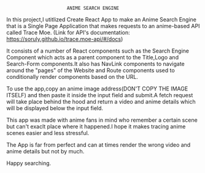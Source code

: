                           ANIME SEARCH ENGINE
In this project,I utitlized Create React App to make an Anime
Search Engine that is a Single Page Application that makes requests to an anime-based API called Trace Moe.
(Link for API's documentation: https://soruly.github.io/trace.moe-api/#/docs)

It consists of a number of React components such as the Search Engine Component which acts as a parent component to the Title,Logo and Search-Form components.It also has NavLink components to navigate around the "pages" of the Website and Route components used to conditionally render components based on the URL.

To use the app,copy an anime image address(DON'T COPY THE IMAGE ITSELF) and then paste it inside the input field and submit.A fetch request will take place behind the hood and return a video and anime details which will be displayed below the input field.

This app was made with anime fans in mind who remember a certain scene but can't exaclt place where it happened.I hope it makes tracing anime scenes easier and less stressful.

The App is far from perfect and can at times render the wrong video and anime details but not by much.

Happy searching.
